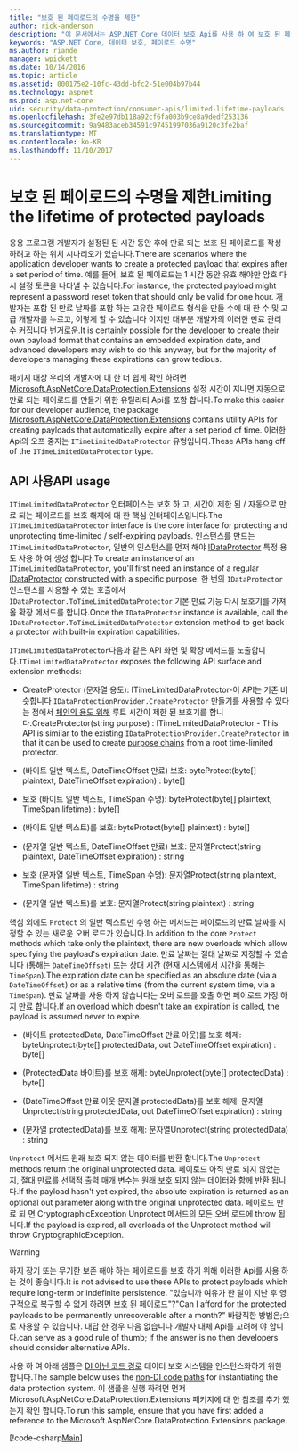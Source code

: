 ```yaml
---
title: "보호 된 페이로드의 수명을 제한"
author: rick-anderson
description: "이 문서에서는 ASP.NET Core 데이터 보호 Api를 사용 하 여 보호 된 페이로드의 수명을 제한 하는 방법을 설명 합니다."
keywords: "ASP.NET Core, 데이터 보호, 페이로드 수명"
ms.author: riande
manager: wpickett
ms.date: 10/14/2016
ms.topic: article
ms.assetid: 000175e2-10fc-43dd-bfc2-51e004b97b44
ms.technology: aspnet
ms.prod: asp.net-core
uid: security/data-protection/consumer-apis/limited-lifetime-payloads
ms.openlocfilehash: 3fe2e97db118a92cf6fa003b9ce8a9dedf253136
ms.sourcegitcommit: 9a9483aceb34591c97451997036a9120c3fe2baf
ms.translationtype: MT
ms.contentlocale: ko-KR
ms.lasthandoff: 11/10/2017
---
```

# <a name="limiting-the-lifetime-of-protected-payloads"></a><span data-ttu-id="b605a-104">보호 된 페이로드의 수명을 제한</span><span class="sxs-lookup"><span data-stu-id="b605a-104">Limiting the lifetime of protected payloads</span></span>

<span data-ttu-id="b605a-105">응용 프로그램 개발자가 설정된 된 시간 동안 후에 만료 되는 보호 된 페이로드를 작성 하려고 하는 위치 시나리오가 있습니다.</span><span class="sxs-lookup"><span data-stu-id="b605a-105">There are scenarios where the application developer wants to create a protected payload that expires after a set period of time.</span></span> <span data-ttu-id="b605a-106">예를 들어, 보호 된 페이로드는 1 시간 동안 유효 해야만 암호 다시 설정 토큰을 나타낼 수 있습니다.</span><span class="sxs-lookup"><span data-stu-id="b605a-106">For instance, the protected payload might represent a password reset token that should only be valid for one hour.</span></span> <span data-ttu-id="b605a-107">개발자는 포함 된 만료 날짜를 포함 하는 고유한 페이로드 형식을 만들 수에 대 한 수 및 고급 개발자를 누르고, 이렇게 할 수 있습니다 이지만 대부분 개발자의 이러한 만료 관리 수 커집니다 번거로운.</span><span class="sxs-lookup"><span data-stu-id="b605a-107">It is certainly possible for the developer to create their own payload format that contains an embedded expiration date, and advanced developers may wish to do this anyway, but for the majority of developers managing these expirations can grow tedious.</span></span>

<span data-ttu-id="b605a-108">패키지 대상 우리의 개발자에 대 한 더 쉽게 확인 하려면 [Microsoft.AspNetCore.DataProtection.Extensions](https://www.nuget.org/packages/Microsoft.AspNetCore.DataProtection.Extensions/) 설정 시간이 지나면 자동으로 만료 되는 페이로드를 만들기 위한 유틸리티 Api를 포함 합니다.</span><span class="sxs-lookup"><span data-stu-id="b605a-108">To make this easier for our developer audience, the package [Microsoft.AspNetCore.DataProtection.Extensions](https://www.nuget.org/packages/Microsoft.AspNetCore.DataProtection.Extensions/) contains utility APIs for creating payloads that automatically expire after a set period of time.</span></span> <span data-ttu-id="b605a-109">이러한 Api의 오프 중지는 `ITimeLimitedDataProtector` 유형입니다.</span><span class="sxs-lookup"><span data-stu-id="b605a-109">These APIs hang off of the `ITimeLimitedDataProtector` type.</span></span>

## <a name="api-usage"></a><span data-ttu-id="b605a-110">API 사용</span><span class="sxs-lookup"><span data-stu-id="b605a-110">API usage</span></span>

<span data-ttu-id="b605a-111">`ITimeLimitedDataProtector` 인터페이스는 보호 하 고, 시간이 제한 된 / 자동으로 만료 되는 페이로드를 보호 해제에 대 한 핵심 인터페이스입니다.</span><span class="sxs-lookup"><span data-stu-id="b605a-111">The `ITimeLimitedDataProtector` interface is the core interface for protecting and unprotecting time-limited / self-expiring payloads.</span></span> <span data-ttu-id="b605a-112">인스턴스를 만드는 `ITimeLimitedDataProtector`, 일반의 인스턴스를 먼저 해야 [IDataProtector](overview.md) 특정 용도 사용 하 여 생성 합니다.</span><span class="sxs-lookup"><span data-stu-id="b605a-112">To create an instance of an `ITimeLimitedDataProtector`, you'll first need an instance of a regular [IDataProtector](overview.md) constructed with a specific purpose.</span></span> <span data-ttu-id="b605a-113">한 번의 `IDataProtector` 인스턴스를 사용할 수 있는 호출에서 `IDataProtector.ToTimeLimitedDataProtector` 기본 만료 기능 다시 보호기를 가져올 확장 메서드를 합니다.</span><span class="sxs-lookup"><span data-stu-id="b605a-113">Once the `IDataProtector` instance is available, call the `IDataProtector.ToTimeLimitedDataProtector` extension method to get back a protector with built-in expiration capabilities.</span></span>

<span data-ttu-id="b605a-114">`ITimeLimitedDataProtector`다음과 같은 API 화면 및 확장 메서드를 노출합니다.</span><span class="sxs-lookup"><span data-stu-id="b605a-114">`ITimeLimitedDataProtector` exposes the following API surface and extension methods:</span></span>

* <span data-ttu-id="b605a-115">CreateProtector (문자열 용도): ITimeLimitedDataProtector-이 API는 기존 비슷합니다 `IDataProtectionProvider.CreateProtector` 만들기를 사용할 수 있다는 점에서 [체인의 용도 위해](purpose-strings.md) 루트 시간이 제한 된 보호기를 합니다.</span><span class="sxs-lookup"><span data-stu-id="b605a-115">CreateProtector(string purpose) : ITimeLimitedDataProtector - This API is similar to the existing `IDataProtectionProvider.CreateProtector` in that it can be used to create [purpose chains](purpose-strings.md) from a root time-limited protector.</span></span>

* <span data-ttu-id="b605a-116">(바이트 일반 텍스트, DateTimeOffset 만료) 보호: byte</span><span class="sxs-lookup"><span data-stu-id="b605a-116">Protect(byte[] plaintext, DateTimeOffset expiration) : byte[]</span></span>

* <span data-ttu-id="b605a-117">보호 (바이트 일반 텍스트, TimeSpan 수명): byte</span><span class="sxs-lookup"><span data-stu-id="b605a-117">Protect(byte[] plaintext, TimeSpan lifetime) : byte[]</span></span>

* <span data-ttu-id="b605a-118">(바이트 일반 텍스트)를 보호: byte</span><span class="sxs-lookup"><span data-stu-id="b605a-118">Protect(byte[] plaintext) : byte[]</span></span>

* <span data-ttu-id="b605a-119">(문자열 일반 텍스트, DateTimeOffset 만료) 보호: 문자열</span><span class="sxs-lookup"><span data-stu-id="b605a-119">Protect(string plaintext, DateTimeOffset expiration) : string</span></span>

* <span data-ttu-id="b605a-120">보호 (문자열 일반 텍스트, TimeSpan 수명): 문자열</span><span class="sxs-lookup"><span data-stu-id="b605a-120">Protect(string plaintext, TimeSpan lifetime) : string</span></span>

* <span data-ttu-id="b605a-121">(문자열 일반 텍스트)를 보호: 문자열</span><span class="sxs-lookup"><span data-stu-id="b605a-121">Protect(string plaintext) : string</span></span>

<span data-ttu-id="b605a-122">핵심 외에도 `Protect` 의 일반 텍스트만 수행 하는 메서드는 페이로드의 만료 날짜를 지정할 수 있는 새로운 오버 로드가 있습니다.</span><span class="sxs-lookup"><span data-stu-id="b605a-122">In addition to the core `Protect` methods which take only the plaintext, there are new overloads which allow specifying the payload's expiration date.</span></span> <span data-ttu-id="b605a-123">만료 날짜는 절대 날짜로 지정할 수 있습니다 (통해는 `DateTimeOffset`) 또는 상대 시간 (현재 시스템에서 시간을 통해는 `TimeSpan`).</span><span class="sxs-lookup"><span data-stu-id="b605a-123">The expiration date can be specified as an absolute date (via a `DateTimeOffset`) or as a relative time (from the current system time, via a `TimeSpan`).</span></span> <span data-ttu-id="b605a-124">만료 날짜를 사용 하지 않습니다는 오버 로드를 호출 하면 페이로드 가정 하지 만료 합니다.</span><span class="sxs-lookup"><span data-stu-id="b605a-124">If an overload which doesn't take an expiration is called, the payload is assumed never to expire.</span></span>

* <span data-ttu-id="b605a-125">(바이트 protectedData, DateTimeOffset 만료 아웃)를 보호 해제: byte</span><span class="sxs-lookup"><span data-stu-id="b605a-125">Unprotect(byte[] protectedData, out DateTimeOffset expiration) : byte[]</span></span>

* <span data-ttu-id="b605a-126">(ProtectedData 바이트)를 보호 해제: byte</span><span class="sxs-lookup"><span data-stu-id="b605a-126">Unprotect(byte[] protectedData) : byte[]</span></span>

* <span data-ttu-id="b605a-127">(DateTimeOffset 만료 아웃 문자열 protectedData)를 보호 해제: 문자열</span><span class="sxs-lookup"><span data-stu-id="b605a-127">Unprotect(string protectedData, out DateTimeOffset expiration) : string</span></span>

* <span data-ttu-id="b605a-128">(문자열 protectedData)를 보호 해제: 문자열</span><span class="sxs-lookup"><span data-stu-id="b605a-128">Unprotect(string protectedData) : string</span></span>

<span data-ttu-id="b605a-129">`Unprotect` 메서드 원래 보호 되지 않는 데이터를 반환 합니다.</span><span class="sxs-lookup"><span data-stu-id="b605a-129">The `Unprotect` methods return the original unprotected data.</span></span> <span data-ttu-id="b605a-130">페이로드 아직 만료 되지 않았는지, 절대 만료를 선택적 출력 매개 변수는 원래 보호 되지 않는 데이터와 함께 반환 됩니다.</span><span class="sxs-lookup"><span data-stu-id="b605a-130">If the payload hasn't yet expired, the absolute expiration is returned as an optional out parameter along with the original unprotected data.</span></span> <span data-ttu-id="b605a-131">페이로드 만료 되 면 CryptographicException Unprotect 메서드의 모든 오버 로드에 throw 됩니다.</span><span class="sxs-lookup"><span data-stu-id="b605a-131">If the payload is expired, all overloads of the Unprotect method will throw CryptographicException.</span></span>

>[!WARNING]
> <span data-ttu-id="b605a-132">하지 장기 또는 무기한 보존 해야 하는 페이로드를 보호 하기 위해 이러한 Api를 사용 하는 것이 좋습니다.</span><span class="sxs-lookup"><span data-stu-id="b605a-132">It is not advised to use these APIs to protect payloads which require long-term or indefinite persistence.</span></span> <span data-ttu-id="b605a-133">"있습니까 여유가 한 달이 지난 후 영구적으로 복구할 수 없게 하려면 보호 된 페이로드"?</span><span class="sxs-lookup"><span data-stu-id="b605a-133">"Can I afford for the protected payloads to be permanently unrecoverable after a month?"</span></span> <span data-ttu-id="b605a-134">바람직한 방법은;으로 사용할 수 있습니다. 대답 한 경우 다음 없습니다 개발자 대체 Api를 고려해 야 합니다.</span><span class="sxs-lookup"><span data-stu-id="b605a-134">can serve as a good rule of thumb; if the answer is no then developers should consider alternative APIs.</span></span>

<span data-ttu-id="b605a-135">사용 하 여 아래 샘플은 [DI 아닌 코드 경로](../configuration/non-di-scenarios.md) 데이터 보호 시스템을 인스턴스화하기 위한 합니다.</span><span class="sxs-lookup"><span data-stu-id="b605a-135">The sample below uses the [non-DI code paths](../configuration/non-di-scenarios.md) for instantiating the data protection system.</span></span> <span data-ttu-id="b605a-136">이 샘플을 실행 하려면 먼저 Microsoft.AspNetCore.DataProtection.Extensions 패키지에 대 한 참조를 추가 했는지 확인 합니다.</span><span class="sxs-lookup"><span data-stu-id="b605a-136">To run this sample, ensure that you have first added a reference to the Microsoft.AspNetCore.DataProtection.Extensions package.</span></span>

[!code-csharp[Main](limited-lifetime-payloads/samples/limitedlifetimepayloads.cs)]
